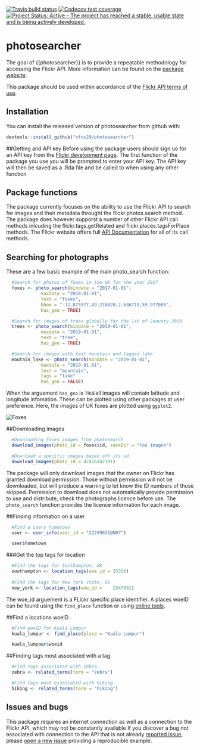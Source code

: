 
[![Travis build
status](https://travis-ci.org/nfox29/photosearcher.svg?branch=master)](https://travis-ci.org/nfox29/photosearcher)
[![Codecov test
coverage](https://codecov.io/gh/nfox29/photosearcher/branch/master/graph/badge.svg)](https://codecov.io/gh/nfox29/photosearcher?branch=master)
[![Project Status: Active – The project has reached a stable, usable
state and is being actively
developed.](https://www.repostatus.org/badges/latest/active.svg)](https://www.repostatus.org/#active)
<!-- README.md is generated from README.Rmd. Please edit that file -->

# photosearcher

The goal of {{photosearcher}} is to provide a repeatable methodology for
accessing the Flickr API. More information can be found on the [package
website](https://nfox29.github.io/photosearcher/).

This package should be used within accordance of the [Flickr API terms
of use](https://www.flickr.com/help/terms/api).

## Installation

You can install the released version of photosearcher from github with:

``` r
devtools::install_github("nfox29/photosearcher")
```

\#\#Getting and API key Before using the package users should sign uo
for an API key from the [Flickr development
page](https://www.flickr.com/services/apps/create/). The first function
of the package you use you will be prompted to enter your API key. The
API key will then be saved as a .Rda file and be called to when using
any other function

## Package functions

The package currently focuses on the ability to use the Flickr API to
search for images and their metadata throught the flickr.photos.search
method. The package does however supporst a number of other Flickr API
call methods inlcuding the flickr.tags.getRelated and
flickr.places.tagsForPlace methods. The Flickr website offers full [API
Documentation](https://www.flickr.com/services/api/) for all of its call
methods.

## Searching for photographs

These are a few basic example of the main photo\_search function:

``` r
  #Search for photos of foxes in the UK for the year 2017
  foxes <- photo_search(mindate = "2017-01-01",
             maxdate = "2018-01-01",
             text = "foxes",
             bbox = "-12.875977,49.210420,2.636719,59.977005",
             has_geo = TRUE)  

  #Search for images of trees globally for the 1st of January 2019
  trees <- photo_search(mindate = "2019-01-01",
             maxdate = "2019-01-01",
             text = "tree",
             has_geo = TRUE)

  #Search for images with text mountain and tagged lake
  moutain_lake <- photo_search(mindate = "2019-01-01",
             maxdate = "2019-01-01",
             text = "mountain",
             tags = "lake"
             has_geo = FALSE)
```

When the arguement `has_geo` is `TRUE`all images will contain latitude
and longitude infomation. These can be plotted using other packages at
user preference. Here, the images of UK foxes are plotted using
`ggplot2`.

![Foxes](https://github.com/nfox29/photosearcher/blob/master/images/foxes.png?raw=true)

\#\#Downloading images

``` r
  #Downloading foxes images from photosearch
  download_images(photo_id = foxes$id, saveDir = "Fox images")

  #Download a specific images based off its id
  download_images(photo_id = 47416147181)
```

The package will only download images that the owner on Flickr has
granted download permission. Those without permission will not be
downloaded, but will produce a warning to let know the ID numbers of
those skipped. Permission to download does not automatically provide
permission to use and distribute, check the photographs licence before
use. The `photo_search` function provides the licence information for
each image.

\#\#Finding information on a user

``` r
  #Find a users hometown
  user <- user_info(user_id = "22299651@N07")

  user$hometown
```

\#\#\#Get the top tags for location

``` r
  #Find the tags for Southampton, UK
  southampton <- location_tags(woe_id = 35356)
  
  #Find the tags for New York state, US
  new_york <- location_tags(woe_id =    2347591)
```

The woe\_id arguement is a FLickr specific place identifier. A places
woeID can be found using the `find_place` function or using [online
tools](http://woeid.rosselliot.co.nz/).

\#\#Find a locations woeID

``` r
  #Find woeID for Kuala Lumpur
  kuala_lumpur <- find_place(place = "Kuala Lumpur")

  kuala_lumpaur$woeid
```

\#\#Finding tags most associated with a tag

``` r
  #Find tags associated with zebra
  zebra <- related_terms(term = "zebra")

  #Find tags most assoicated with hiking
  hiking <- related_terms(term = "hiking")
```

## Issues and bugs

This package requires an internet connection as well as a connection to
the Flickr API, which may not be constantly available If you discover a
bug not associated with connection to the API that is not already
[reported issue](https://github.com/nfox29/photosearcher/issues), please
[open a new issue](https://github.com/nfox29/photosearcher/issues/new)
providing a reproducible example.
